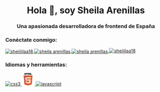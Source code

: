 <h1 align = "center"> Hola 👋, soy Sheila Arenillas </h1>
<h3 align = "center"> Una apasionada desarrolladora de frontend de España </h3>

<h3 align = "left"> Conéctate conmigo: </h3>
<p align = "left">
<a href="https://twitter.com/sheiiiilaa18" target="blank"> <img align = "center" src = "https: //raw.githubusercontent .com / rahuldkjain / github-profile-readme-generator / master / src / images / icons / Social / twitter.svg "alt =" sheiiiilaa18 "height =" 30 "width =" 40 "/> </a>
<a href = "https://linkedin.com/in/sheila arenillas" target = "blank"> <img align = "center" src = "https: //raw.githubusercontent.com / rahuldkjain / github-profile-readme-generator / master / src / images / icons / Social / linked-in-alt.svg "alt =" sheila arenillas "height =" 30 "width =" 40 "/> </ a>
<a href="https://fb.com/sheila arenillas" target="blank"> <img align = "center" src = "https://raw.githubusercontent.com/rahuldkjain/github-profile-readme- generator / master / src / images / icons / Social / facebook.svg "alt =" sheila arenillas "height =" 30 "width =" 40 "/> </a>
<a href =" https://instagram.com / sheiiilaa18 "target =" blank "> <img align =" center "src =" https://raw.githubusercontent.com/rahuldkjain/github-profile-readme-generator/master/src/images/icons/Social/instagram .svg "alt =" sheiiilaa18 "height =" 30 "width =" 40 "/> </a>
</p>

<h3 align =" left "> Idiomas y herramientas: </h3>
<p align = "left"> <a href="https://www.w3schools.com/css/" target="_blank"> <img src = "https://raw.githubusercontent.com/devicons/devicon /master/icons/css3/css3-original-wordmark.svg "alt =" css3 "width =" 40 "height =" 40 "/> </a> <a href =" https://www.w3.org / html / "target =" _ blank "> <img src =" https://raw.githubusercontent.com/devicons/devicon/master/icons/html5/html5-original-wordmark.svg "alt =" html5 "width = "40" height = "40" /> </a> <a href="https://developer.mozilla.org/en-US/docs/Web/JavaScript" target="_blank"> <img src = " https: //raw.githubusercontent.com / devicons / devicon / master / icons / javascript / javascript-original.svg "alt =" javascript "width =" 40 "height =" 40 "/> </a> </p>
